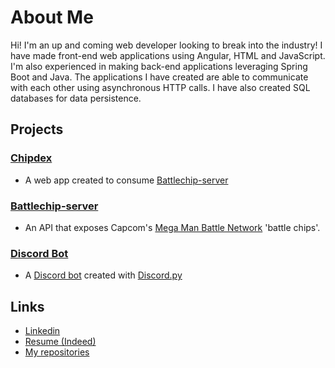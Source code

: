 # About Me

Hi! I'm an up and coming web developer looking to break into the industry! I have made front-end web applications using Angular, HTML and JavaScript. I'm also experienced in making back-end applications leveraging Spring Boot and Java. The applications I have created are able to communicate with each other using asynchronous HTTP calls. I have also created SQL databases for data persistence.

## Projects

### [Chipdex](https://archaether.github.io/Chipdex/)
- A web app created to consume [Battlechip-server](https://github.com/ArchAether/Battlechip-Server)

### [Battlechip-server](https://archaether.github.io/Battlechip-Server/)
- An API that exposes Capcom's [Mega Man Battle Network](https://en.wikipedia.org/wiki/Mega_Man_Battle_Network) 'battle chips'.

### [Discord Bot](https://archaether.github.io/Discordbot/)
- A [Discord bot](https://discord.com/) created with [Discord.py](https://discordpy.readthedocs.io/en/stable/)

## Links
- [Linkedin](https://www.linkedin.com/in/stephen-lo-99912b160/)
- [Resume (Indeed)](https://my.indeed.com/p/stephenl-jp3aq4l)
- [My repositories](https://github.com/ArchAether/Battlechip-Server)